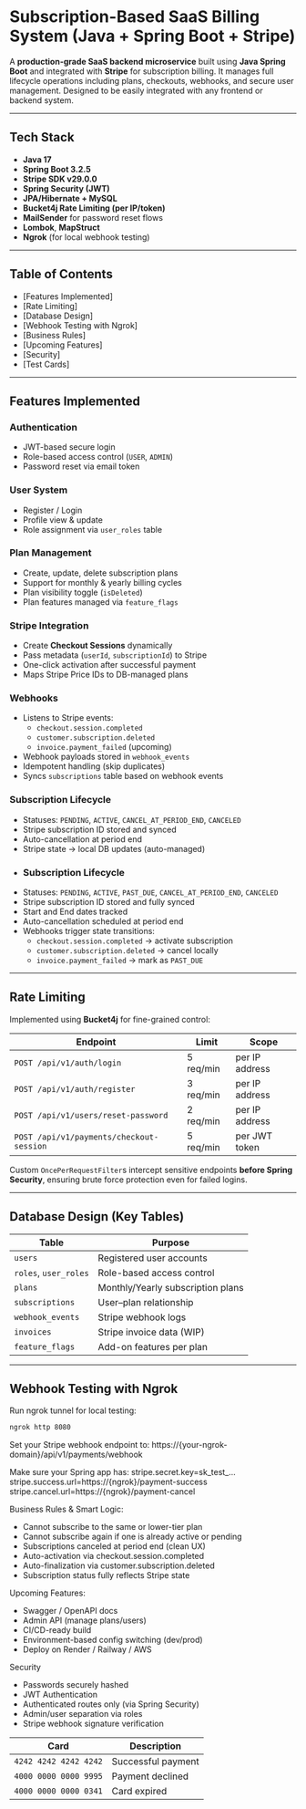 # Subscription-Based SaaS Billing System (Java + Spring Boot + Stripe)

A **production-grade SaaS backend microservice** built using **Java Spring Boot** and integrated with **Stripe** for subscription billing. It manages full lifecycle operations including plans, checkouts, webhooks, and secure user management. Designed to be easily integrated with any frontend or backend system.

---

## Tech Stack

- **Java 17**
- **Spring Boot 3.2.5**
- **Stripe SDK v29.0.0**
- **Spring Security (JWT)**
- **JPA/Hibernate + MySQL**
- **Bucket4j Rate Limiting (per IP/token)**
- **MailSender** for password reset flows
- **Lombok**, **MapStruct**
- **Ngrok** (for local webhook testing)

---

## Table of Contents

- [Features Implemented]
- [Rate Limiting]
- [Database Design]
- [Webhook Testing with Ngrok]
- [Business Rules]
- [Upcoming Features]
- [Security]
- [Test Cards]

---

## Features Implemented

### Authentication
- JWT-based secure login
- Role-based access control (`USER`, `ADMIN`)
- Password reset via email token

### User System
- Register / Login
- Profile view & update
- Role assignment via `user_roles` table

### Plan Management
- Create, update, delete subscription plans
- Support for monthly & yearly billing cycles
- Plan visibility toggle (`isDeleted`)
- Plan features managed via `feature_flags`

### Stripe Integration
- Create **Checkout Sessions** dynamically
- Pass metadata (`userId`, `subscriptionId`) to Stripe
- One-click activation after successful payment
- Maps Stripe Price IDs to DB-managed plans

### Webhooks
- Listens to Stripe events:
  - `checkout.session.completed`
  - `customer.subscription.deleted`
  - `invoice.payment_failed` (upcoming)
- Webhook payloads stored in `webhook_events`
- Idempotent handling (skip duplicates)
- Syncs `subscriptions` table based on webhook events

### Subscription Lifecycle
- Statuses: `PENDING`, `ACTIVE`, `CANCEL_AT_PERIOD_END`, `CANCELED`
- Stripe subscription ID stored and synced
- Auto-cancellation at period end
- Stripe state → local DB updates (auto-managed)
- ### Subscription Lifecycle
- Statuses: `PENDING`, `ACTIVE`, `PAST_DUE`, `CANCEL_AT_PERIOD_END`, `CANCELED`
- Stripe subscription ID stored and fully synced
- Start and End dates tracked
- Auto-cancellation scheduled at period end
- Webhooks trigger state transitions:
  - `checkout.session.completed` → activate subscription
  - `customer.subscription.deleted` → cancel locally
  - `invoice.payment_failed` → mark as `PAST_DUE`


---

## Rate Limiting

Implemented using **Bucket4j** for fine-grained control:

| Endpoint                              | Limit            | Scope          |
|---------------------------------------|------------------|----------------|
| `POST /api/v1/auth/login`             | 5 req/min        | per IP address |
| `POST /api/v1/auth/register`          | 3 req/min        | per IP address |
| `POST /api/v1/users/reset-password`   | 2 req/min        | per IP address |
| `POST /api/v1/payments/checkout-session` | 5 req/min     | per JWT token  |

Custom `OncePerRequestFilter`s intercept sensitive endpoints **before Spring Security**, ensuring brute force protection even for failed logins.

---

## Database Design (Key Tables)

| Table                | Purpose                            |
|----------------------|------------------------------------|
| `users`              | Registered user accounts           |
| `roles`, `user_roles`| Role-based access control          |
| `plans`              | Monthly/Yearly subscription plans  |
| `subscriptions`      | User–plan relationship             |
| `webhook_events`     | Stripe webhook logs                |
| `invoices`           | Stripe invoice data (WIP)          |
| `feature_flags`      | Add-on features per plan           |

---

## Webhook Testing with Ngrok

Run ngrok tunnel for local testing:

```bash
ngrok http 8080

```

Set your Stripe webhook endpoint to: https://{your-ngrok-domain}/api/v1/payments/webhook


Make sure your Spring app has:
stripe.secret.key=sk_test_...
stripe.success.url=https://{ngrok}/payment-success
stripe.cancel.url=https://{ngrok}/payment-cancel


Business Rules & Smart Logic:
- Cannot subscribe to the same or lower-tier plan
- Cannot subscribe again if one is already active or pending
- Subscriptions canceled at period end (clean UX)
- Auto-activation via checkout.session.completed
- Auto-finalization via customer.subscription.deleted
- Subscription status fully reflects Stripe state

Upcoming Features:
- Swagger / OpenAPI docs
- Admin API (manage plans/users)
- CI/CD-ready build
- Environment-based config switching (dev/prod)
- Deploy on Render / Railway / AWS

Security
- Passwords securely hashed
- JWT Authentication
- Authenticated routes only (via Spring Security)
- Admin/user separation via roles
- Stripe webhook signature verification


| Card                  | Description            |
|-----------------------|------------------------|
| `4242 4242 4242 4242` | Successful payment     |
| `4000 0000 0000 9995` | Payment declined       |
| `4000 0000 0000 0341` | Card expired           |


